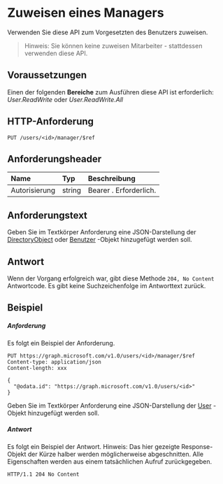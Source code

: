 # <a name="assign-a-manager"></a>Zuweisen eines Managers

Verwenden Sie diese API zum Vorgesetzten des Benutzers zuweisen.
> Hinweis: Sie können keine zuweisen Mitarbeiter - stattdessen verwenden diese API.

## <a name="prerequisites"></a>Voraussetzungen
Einen der folgenden **Bereiche** zum Ausführen diese API ist erforderlich: *User.ReadWrite* oder *User.ReadWrite.All*
## <a name="http-request"></a>HTTP-Anforderung
<!-- { "blockType": "ignored" } -->
```http
PUT /users/<id>/manager/$ref
```
## <a name="request-headers"></a>Anforderungsheader
| Name       | Typ | Beschreibung|
|:---------------|:--------|:----------|
| Autorisierung  | string  | Bearer <token>. Erforderlich. |

## <a name="request-body"></a>Anforderungstext
Geben Sie im Textkörper Anforderung eine JSON-Darstellung der [DirectoryObject](../resources/directoryobject.md) oder [Benutzer](../resources/user.md) -Objekt hinzugefügt werden soll.


## <a name="response"></a>Antwort
Wenn der Vorgang erfolgreich war, gibt diese Methode `204, No Content` Antwortcode. Es gibt keine Suchzeichenfolge im Antworttext zurück.

## <a name="example"></a>Beispiel
##### <a name="request"></a>Anforderung
Es folgt ein Beispiel der Anforderung.
<!-- {
  "blockType": "request",
  "name": "create_directoryobject_from_group"
}-->
```http
PUT https://graph.microsoft.com/v1.0/users/<id>/manager/$ref
Content-type: application/json
Content-length: xxx

{
  "@odata.id": "https://graph.microsoft.com/v1.0/users/<id>"
}
```
Geben Sie im Textkörper Anforderung eine JSON-Darstellung der [User](../resources/user.md) -Objekt hinzugefügt werden soll.
##### <a name="response"></a>Antwort
Es folgt ein Beispiel der Antwort. Hinweis: Das hier gezeigte Response-Objekt der Kürze halber werden möglicherweise abgeschnitten. Alle Eigenschaften werden aus einem tatsächlichen Aufruf zurückgegeben.
<!-- {
  "blockType": "response",
  "truncated": true,
  "@odata.type": "microsoft.graph.directoryObject"
} -->
```http
HTTP/1.1 204 No Content
```

<!-- uuid: 8fcb5dbc-d5aa-4681-8e31-b001d5168d79
2015-10-25 14:57:30 UTC -->
<!-- {
  "type": "#page.annotation",
  "description": "Create member",
  "keywords": "",
  "section": "documentation",
  "tocPath": ""
}-->
